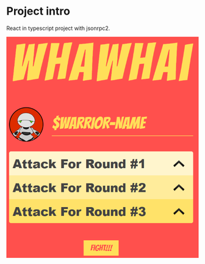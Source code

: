 # Project intro

React in typescript project with jsonrpc2.

![Starting screen](/src/images/screenshots/img1.png)